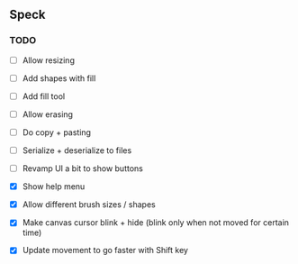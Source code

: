 ## Speck


### TODO


 - [ ] Allow resizing
 - [ ] Add shapes with fill
 - [ ] Add fill tool
 - [ ] Allow erasing
 - [ ] Do copy + pasting
 - [ ] Serialize + deserialize to files
 - [ ] Revamp UI a bit to show buttons
 - [x] Show help menu
 - [x] Allow different brush sizes / shapes
 - [x] Make canvas cursor blink + hide (blink only when not moved for certain time)
 - [x] Update movement to go faster with Shift key


